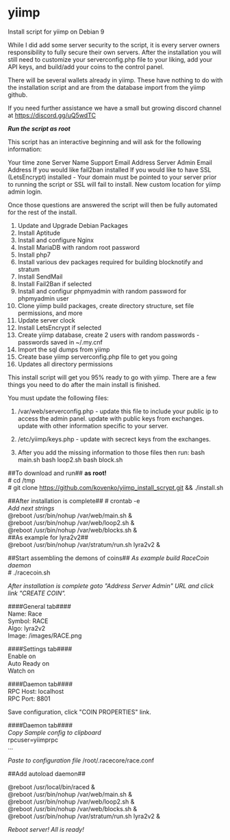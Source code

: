 # yiimp
Install script for yiimp on Debian 9

While I did add some server security to the script, it is every server owners responsibility to fully secure their own servers. After the installation you will still need to customize your serverconfig.php file to your liking, add your API keys, and build/add your coins to the control panel.

There will be several wallets already in yiimp. These have nothing to do with the installation script and are from the database import from the yiimp github.

If you need further assistance we have a small but growing discord channel at https://discord.gg/uQ5wdTC

*****Run the script as root*****

This script has an interactive beginning and will ask for the following information:

Your time zone
Server Name
Support Email Address
Server Admin Email Address
If you would like fail2ban installed
If you would like to have SSL (LetsEncrypt) installed - Your domain must be pointed to your
server prior to running the script or SSL will fail to install.
New custom location for yiimp admin login.

Once those questions are answered the script will then be fully automated for the rest of the
install.

1. Update and Upgrade Debian Packages
2. Install Aptitude
3. Install and configure Nginx
4. Install MariaDB with random root password
5. Install php7
6. Install various dev packages required for building blocknotify and stratum
7. Install SendMail
8. Install Fail2Ban if selected
9. Install and configur phpmyadmin with random password for phpmyadmin user
10. Clone yiimp build packages, create directory structure, set file permissions, and more
11. Update server clock
12. Install LetsEncrypt if selected
13. Create yiimp database, create 2 users with random passwords - passwords saved in ~/.my.cnf
14. Import the sql dumps from yiimp
15. Create base yiimp serverconfig.php file to get you going
16. Updates all directory permissions

This install script will get you 95% ready to go with yiimp.
There are a few things you need to do after the main install is finished.

You must update the following files:

1. /var/web/serverconfig.php - update this file to include your public ip to access the admin
   panel. update with public keys from exchanges. update with other information specific to your
   server.
2. /etc/yiimp/keys.php - update with secrect keys from the exchanges.

3. After you add the missing information to those files then run:
   bash main.sh
   bash loop2.sh
   bash block.sh



##To download and run##
**as root!**  
\# cd /tmp  
\# git clone https://github.com/kovenko/yiimp_install_scrypt.git && ./install.sh  

##After installation is complete##
\# crontab -e  
*Add next strings*  
@reboot /usr/bin/nohup /var/web/main.sh &  
@reboot /usr/bin/nohup /var/web/loop2.sh &  
@reboot /usr/bin/nohup /var/web/blocks.sh &  
##As example for lyra2v2##  
@reboot /usr/bin/nohup /var/stratum/run.sh lyra2v2 &  

##Start assembling the demons of coins##
*As example build RaceCoin daemon*  
\# ./racecoin.sh

*After installation is complete goto "Address Server Admin" URL and click link "CREATE COIN".*  

####General tab####  
Name: Race  
Symbol: RACE  
Algo: lyra2v2  
Image: /images/RACE.png  

####Settings tab####  
Enable on  
Auto Ready on  
Watch on  

####Daemon tab####  
RPC Host: localhost  
RPC Port: 8801  

Save configuration, click "COIN PROPERTIES" link.  

####Daemon tab####  
*Copy Sample config to clipboard*  
rpcuser=yiimprpc  
...  

*Paste to configuration file* 
/root/.racecore/race.conf  

##Add autoload daemon##  

@reboot /usr/local/bin/raced &  
@reboot /usr/bin/nohup /var/web/main.sh &  
@reboot /usr/bin/nohup /var/web/loop2.sh &  
@reboot /usr/bin/nohup /var/web/blocks.sh &  
@reboot /usr/bin/nohup /var/stratum/run.sh lyra2v2 &  

*Reboot server! All is ready!*  
